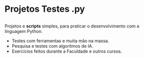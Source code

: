 # Projetos Testes .py

##

Projetos e **scripts** simples, para praticar o desenvolvimento com a linguagem Python.
-   Testes com ferramentas e muita mão na massa. 
-   Pesquisa e testes com algoritmos de IA.
-   Exercícios feitos durante a Faculdade e outros cursos.
